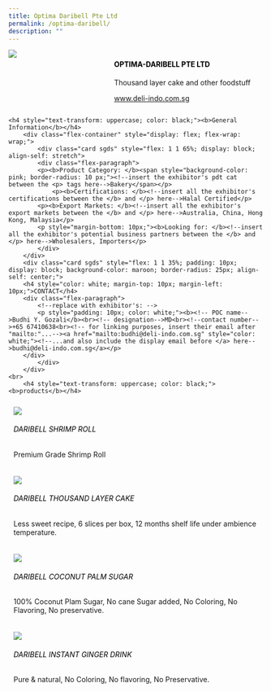 ```yaml
---
title: Optima Daribell Pte Ltd
permalink: /optima-daribell/
description: ""
---
```

<div class="flex-paragraph">
		<!--hi there! this is a comment and will provide you with instructional guides-->
		<!--insert booth number here!-->
		<p style="text-transform: uppercase"></p></div>
			<div class="flex-container" style="display: flex; flex-wrap: wrap;">
				<!--insert DOWNLOAD link of company logo between the " marks!-->
			<div class="card sgds" style="flex: 1 1 40%; display: block;"><img src="https://drive.google.com/u/0/uc?id=1vuUrRFNorwBbPUTrWwLtBXfc97SfDbxf&amp;export=download"></div>
	<div class="card-sgds" style="flex: 1 1 58%; display: block; margin-left: 3px">
		<h4 style="text-transform: uppercase; color: black;"><!--insert the exhibitor's name between the <b> tags here--><b>Optima-Daribell Pte Ltd</b></h4><!--insert the exhibitor's description between the <p> tags here-->
		<p>Thousand layer cake and other foodstuff</p>
		<!--insert the exhibitor's website link, making sure there is "https:// www." present please. make sure the entire https link goes in between the " marks-->
		<p><a href="https://www.deli-indo.com.sg" target="_blank"><!--insert the www website link here (no need for https)-->www.deli-indo.com.sg</a></p>
	</div>
</div>



	<h4 style="text-transform: uppercase; color: black;"><b>General Information</b></h4>
		<div class="flex-container" style="display: flex; flex-wrap: wrap;">
			<div class="card sgds" style="flex: 1 1 65%; display: block; align-self: stretch">
			<div class="flex-paragraph">
			<p><b>Product Category: </b><span style="background-color: pink; border-radius: 10 px;"><!--insert the exhibitor's pdt cat between the <p> tags here-->Bakery</span></p> 
				<p><b>Certifications: </b><!--insert all the exhibitor's certifications between the </b> and </p> here-->Halal Certified</p>
			<p><b>Export Markets: </b><!--insert all the exhibitor's export markets between the </b> and </p> here-->Australia, China, Hong Kong, Malaysia</p>
			<p style="margin-bottom: 10px;"><b>Looking for: </b><!--insert all the exhibitor's potential business partners between the </b> and </p> here-->Wholesalers, Importers</p>
			</div>
		</div>
		<div class="card sgds" style="flex: 1 1 35%; padding: 10px; display: block; background-color: maroon; border-radius: 25px; align-self: center;">
		<h4 style="color: white; margin-top: 10px; margin-left: 10px;">CONTACT</h4>
		<div class="flex-paragraph">
			<!--replace with exhibitor's: -->
			<p style="padding: 10px; color: white;"><b><!-- POC name-->Budhi Y. Gozali</b><br><!-- designation-->MD<br><!--contact number-->+65 67410638<br><!-- for linking purposes, insert their email after "mailto:"...--><a href="mailto:budhi@deli-indo.com.sg" style="color: white;"><!--...and also include the display email before </a> here-->budhi@deli-indo.com.sg</a></p>
		</div>
			</div>
		</div>
	<br>
		<h4 style="text-transform: uppercase; color: black;"><b>products</b></h4>
<div style="display: flex; flex-wrap: wrap;">
  <div class="card sgds" style="flex: 1 1 47%; margin: 10px; display: block;"><!--insert the exhibitor's DOWNLOAD image for product between the " marks here-->
	<div class="flex-image" style="display: block;"><img src="https://drive.google.com/u/0/uc?id=1S0i3newFmECgSz6o0_ImHdeOoutJipOl&amp;export=download"></div>
	<div class="flex-paragraph">
		<h6 style="text-transform: uppercase; color: black;"><!--insert product name before </h6> and product description after <p>-->Daribell Shrimp Roll </h6>
		<p>Premium Grade Shrimp Roll</p></div>
	</div>
		<div class="card sgds" style="flex: 1 1 47%; margin: 10px; display: block;">
		<div class="flex-image" style="display: block;"><img src="https://drive.google.com/u/0/uc?id=1GzUlBhv6juP2G3HM_BUL3qj6ayFxJl5D&amp;export=download"></div>
	<div class="flex-paragraph">
		<h6 style="text-transform: uppercase; color: black;">Daribell Thousand Layer Cake</h6>
		<p>Less sweet recipe, 6 slices per box, 12 months shelf life under ambience temperature.</p></div>
	</div>
		<div class="card sgds" style="flex: 1 1 47%; margin: 10px; display: block;">
		<div class="flex-image" style="display: block;"><img src="https://drive.google.com/u/0/uc?id=13JwoLwUiW_PNqBlBuBxjnmbC6XYztLAD&amp;export=download"></div>
	<div class="flex-paragraph">
		<h6 style="text-transform: uppercase; color: black;">Daribell Coconut Palm Sugar</h6>
		<p>100% Coconut Plam Sugar, No cane Sugar added, No Coloring, No Flavoring, No preservative.</p></div>
		</div>
		<div class="card sgds" style="flex: 1 1 47%; margin: 10px; display: block;">
		<div class="flex-image" style="display: block;"><img src="https://drive.google.com/u/0/uc?id=1vcvHIZOGjTTYAyJzy2qm8TTJnJb0XVm-&amp;export=download"></div>
	<div class="flex-paragraph">
		<h6 style="text-transform: uppercase; color: black;">Daribell Instant Ginger Drink</h6>
		<p>Pure &amp; natural, No Coloring, No flavoring, No Preservative.</p></div>
	</div>
	<!--don't delete these 2 tags. double check how the layout looks on the right too and lemme know if there are any problems! thank u so much for ur hardwork!-->
	</div>